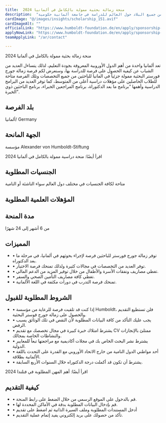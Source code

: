 ```yaml
---
title:  منحة زمالة بحثية ممولة بالكامل في ألمانيا 2024 
description:  "منحة وزمالة بحثية ممولة بالكامل في ألمانيا للطلاب من جميع البلاد حول العالم للدراسة في جامعة ألمانية حكومية" 
cardImage: "@/images/insights/scholarship_151.avif" 
cardImageAlt: "" 
officialLink: "https://www.humboldt-foundation.de/en/apply/sponsorship-programmes/georg-forster-research-fellowship" 
applyNowLink: "https://www.humboldt-foundation.de/en/apply/sponsorship-programmes/georg-forster-research-fellowship" 
teamApplyLink: "/ar/contact"

---
```


منحة زمالة بحثية ممولة بالكامل في ألمانيا 2024

تعد ألمانيا واحدة من أهم الدول الأوروبية المعروفة بجودة التعليم، لذلك يتساءل العديد من الشباب عن كيفية الحصول على فرصة للدراسة بها، وسنعرض لكم فرصة زمالة جورج فورستر البحثية ممولة جزئياً في المانيا للباحثين من جميع التخصصات وتلك الفرصة متاحة للطلاب الحاصلين على مؤهلات دراسية أعلى من المتوسط، كما توفر العديد من البرامج الدراسية وأهمها “برنامج ما بعد الدكتوراة، برنامج المراجعين الخبراء، برنامج الباحثين ذوي الخبرة”.

## بلد الفرصة

ألمانيا/ Germany

## الجهة المانحة

مؤسسة Alexander von Humboldt-Stiftung

اقرأ أيضًا: منحة دراسية ممولة بالكامل في ألمانيا 2024

## الجنسيات المطلوبة

متاحة لكافة الجنسيات في مختلف دول العالم سواء الناشئة أو النامية

## المؤهلات العلمية المطلوبة


## مدة المنحة

من 6 أشهر إلى 24 شهرًا

## المميزات

- • توفر زمالة جورج فورستر للباحثين فرصة لإجراء بحوثهم في ألمانيا، في مرحلة ما بعد الدكتوراه.
- • توفر العديد من التخصصات في مجالات كثيرة ولذلك تمنحك فرصة الاختيار.
- • تغطي مصاريف ونفقات الأسرة والأطفال من خلال توفير المزيد من الدعم المالي.
- • تغطي كافة مصاريف التأمين الصحي والسفر.
- • تمنحك فرصة التدرب في دورات مكثفة في اللغة الألمانية.

## الشروط المطلوبة للقبول

- • إذا كنت قد تلقيت فرصة للرعاية من مؤسسة Humboldt، فلن تستطيع التقديم والحصول على زمالة جورج فوستر البحثية.
- • يجب عليك التأكد من كافة البيانات المطلوبة لأن النقص في تلك الوثائق يسبب الرفض.
- • يشترط امتلاك خبرة كبيرة في مجال تخصصك مع تقديم CV ممتلئ بالإنجازات والنشاطات الخاصة بمجالك.
- • يشترط نشر البحث الخاص بك في مجلات أكاديمية مع مراجعتها تبعاً للمعايير الدولية.
- • أحد مواطني الدول النامية من خارج الاتحاد الأوروبي مع القدرة على التحدث باللغة الألمانية بطلاقة.
- • يشترط أن تكون قد أكملت درجة الدكتوراه خلال السنوات الأربع السابقة.

اقرأ أيضًا: أهم المهن المطلوبة في فنلندا 2024

## كيفية التقديم

- • قم بالدخول على الموقع الرسمي من خلال الضغط على رابط المنحة.
- • قم بإدخال البيانات المطلوبة بدقة في الأماكن المحددة لها.
- • أدخل المستندات المطلوبة وملف السيرة الذاتية ثم اضغط على تقديم
- • تأكد من حصولك على بريد إلكتروني يفيد إتمام عملية التقديم.

